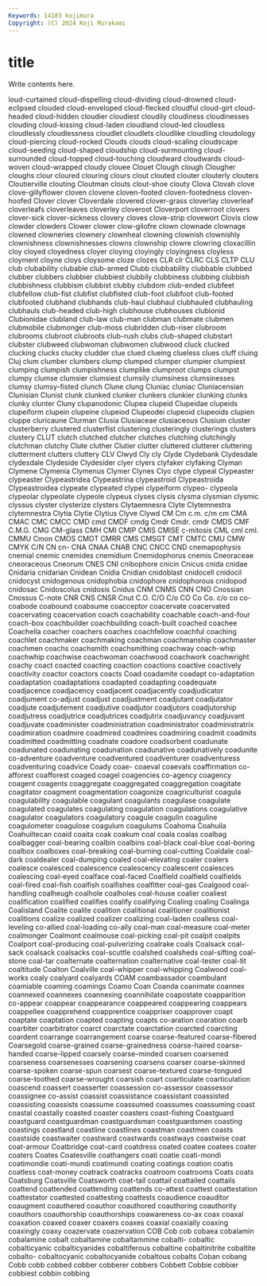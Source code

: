 ```yaml
---
Keywords: 14183 kojimura
Copyright: (C) 2024 Koji Murakami
---
```


# title

Write contents here.



loud-curtained cloud-dispelling cloud-dividing cloud-drowned cloud-eclipsed clouded cloud-enveloped cloud-flecked cloudful
cloud-girt cloud-headed cloud-hidden cloudier cloudiest cloudily cloudiness cloudinesses clouding cloud-kissing
cloud-laden cloudland cloud-led cloudless cloudlessly cloudlessness cloudlet cloudlets cloudlike cloudling
cloudology cloud-piercing cloud-rocked Clouds clouds cloud-scaling cloudscape cloud-seeding cloud-shaped cloudship
cloud-surmounting cloud-surrounded cloud-topped cloud-touching cloudward cloudwards cloud-woven cloud-wrapped cloudy clouee
Clouet Clough clough Clougher cloughs clour cloured clouring clours clout
clouted clouter clouterly clouters Cloutierville clouting Cloutman clouts clout-shoe clouty
Clova Clovah clove clove-gillyflower cloven clovene cloven-footed cloven-footedness cloven-hoofed Clover
clover Cloverdale clovered clover-grass cloverlay cloverleaf cloverleafs cloverleaves cloverley cloveroot
Cloverport cloverroot clovers clover-sick clover-sickness clovery cloves clove-strip clovewort Clovis
clow clowder clowders Clower clower clow-gilofre clown clownade clownage clowned
clowneries clownery clownheal clowning clownish clownishly clownishness clownishnesses clowns clownship
clowre clowring cloxacillin cloy cloyed cloyedness cloyer cloying cloyingly cloyingness
cloyless cloyment cloyne cloys cloysome cloze clozes CLR clr CLRC
CLS CLTP CLU club clubability clubable club-armed Clubb clubbability clubbable
clubbed clubber clubbers clubbier clubbiest clubbily clubbiness clubbing clubbish clubbishness
clubbism clubbist clubby clubdom club-ended clubfeet clubfellow club-fist clubfist clubfisted
club-foot clubfoot club-footed clubfooted clubhand clubhands club-haul clubhaul clubhauled clubhauling
clubhauls club-headed club-high clubhouse clubhouses clubionid Clubionidae clubland club-law club-man
clubman clubmate clubmen clubmobile clubmonger club-moss clubridden club-riser clubroom clubrooms
clubroot clubroots club-rush clubs club-shaped clubstart clubster clubweed clubwoman clubwomen
clubwood cluck clucked clucking clucks clucky cludder clue clued clueing
clueless clues cluff cluing Cluj clum clumber clumbers clump clumped
clumper clumpier clumpiest clumping clumpish clumpishness clumplike clumproot clumps clumpst
clumpy clumse clumsier clumsiest clumsily clumsiness clumsinesses clumsy clumsy-fisted clunch
Clune clung Cluniac cluniac Cluniacensian Clunisian Clunist clunk clunked clunker
clunkers clunkier clunking clunks clunky clunter Cluny clupanodonic Clupea clupeid
Clupeidae clupeids clupeiform clupein clupeine clupeiod Clupeodei clupeoid clupeoids clupien
cluppe cluricaune Clurman Clusia Clusiaceae clusiaceous Clusium cluster clusterberry clustered
clusterfist clustering clusteringly clusterings clusters clustery CLUT clutch clutched clutcher
clutches clutching clutchingly clutchman clutchy Clute cluther Clutier clutter cluttered
clutterer cluttering clutterment clutters cluttery CLV Clwyd Cly cly Clyde
Clydebank Clydesdale clydesdale Clydeside Clydesider clyer clyers clyfaker clyfaking Clyman
Clymene Clymenia Clymenus Clymer Clynes Clyo clype clypeal Clypeaster clypeaster
Clypeastridea Clypeastrina clypeastroid Clypeastroida Clypeastroidea clypeate clypeated clypei clypeiform clypeo-
clypeola clypeolar clypeolate clypeole clypeus clyses clysis clysma clysmian clysmic
clyssus clyster clysterize clysters Clytaemnesra Clyte Clytemnestra clytemnestra Clytia Clytie
Clytius Clyve Clywd CM Cm c.m. c/m cm CMA CMAC
CMC CMCC CMD cmd CMDF cmdg Cmdr Cmdr. cmdr CMDS
CMF C.M.G. CMG CM-glass CMH CMI CMIP CMIS CMISE c-mitosis
CML cml cml. CMMU Cmon CMOS CMOT CMRR CMS CMSGT
CMT CMTC CMU CMW CMYK C/N CN cn- CNA CNAA
CNAB CNC CNCC CND cnemapophysis cnemial cnemic cnemides cnemidium Cnemidophorus
cnemis Cneoraceae cneoraceous Cneorum CNES CNI cnibophore cnicin Cnicus cnida
cnidae Cnidaria cnidarian Cnidean Cnidia Cnidian cnidoblast cnidocell cnidocil cnidocyst
cnidogenous cnidophobia cnidophore cnidophorous cnidopod cnidosac Cnidoscolus cnidosis Cnidus CNM
CNMS CNN CNO Cnossian Cnossus C-note CNR CNS CNSR Cnut
C.O. C/O C/o CO Co Co. c/o co co- coabode
coabound coabsume coacceptor coacervate coacervated coacervating coacervation coach coachability coachable
coach-and-four coach-box coachbuilder coachbuilding coach-built coached coachee Coachella coacher coachers
coaches coachfellow coachful coaching coachlet coachmaker coachmaking coachman coachmanship coachmaster
coachmen coachs coachsmith coachsmithing coachway coach-whip coachwhip coachwise coachwoman coachwood
coachwork coachwright coachy coact coacted coacting coaction coactions coactive coactively
coactivity coactor coactors coacts Coad coadamite coadapt co-adaptation coadaptation coadaptations
coadapted coadapting coadequate coadjacence coadjacency coadjacent coadjacently coadjudicator coadjument co-adjust
coadjust coadjustment coadjutant coadjutator coadjute coadjutement coadjutive coadjutor coadjutors coadjutorship
coadjutress coadjutrice coadjutrices coadjutrix coadjuvancy coadjuvant coadjuvate coadminister coadministration coadministrator
coadministratrix coadmiration coadmire coadmired coadmires coadmiring coadmit coadmits coadmitted coadmitting
coadnate coadore coadsorbent coadunate coadunated coadunating coadunation coadunative coadunatively coadunite
co-adventure coadventure coadventured coadventurer coadventuress coadventuring coadvice Coady coae- coaeval
coaevals coaffirmation co-afforest coafforest coaged coagel coagencies co-agency coagency coagent
coagents coaggregate coaggregated coaggregation coagitate coagitator coagment coagmentation coagonize coagriculturist
coagula coagulability coagulable coagulant coagulants coagulase coagulate coagulated coagulates coagulating
coagulation coagulations coagulative coagulator coagulators coagulatory coagule coagulin coaguline coagulometer
coagulose coagulum coagulums Coahoma Coahuila Coahuiltecan coaid coaita coak coakum
coal coala coalas coalbag coalbagger coal-bearing coalbin coalbins coal-black coal-blue
coal-boring coalbox coalboxes coal-breaking coal-burning coal-cutting Coaldale coal-dark coaldealer coal-dumping
coaled coal-elevating coaler coalers coalesce coalesced coalescence coalescency coalescent coalesces
coalescing coal-eyed coalface coal-faced Coalfield coalfield coalfields coal-fired coal-fish coalfish
coalfishes coalfitter coal-gas Coalgood coal-handling coalheugh coalhole coalholes coal-house coalier
coaliest coalification coalified coalifies coalify coalifying Coaling coaling Coalinga Coalisland
Coalite coalite coalition coalitional coalitioner coalitionist coalitions coalize coalized coalizer
coalizing coal-laden coalless coal-leveling co-allied coal-loading co-ally coal-man coal-measure coal-meter
coalmonger Coalmont coalmouse coal-picking coal-pit coalpit coalpits Coalport coal-producing coal-pulverizing
coalrake coals Coalsack coal-sack coalsack coalsacks coal-scuttle coalshed coalsheds coal-sifting
coal-stone coal-tar coalternate coalternation coalternative coal-tester coal-tit coaltitude Coalton Coalville
coal-whipper coal-whipping Coalwood coal-works coaly coalyard coalyards COAM coambassador coambulant
coamiable coaming coamings Coamo Coan Coanda coanimate coannex coannexed coannexes
coannexing coannihilate coapostate coapparition co-appear coappear coappearance coappeared coappearing coappears
coappellee coapprehend coapprentice coappriser coapprover coapt coaptate coaptation coapted coapting
coapts co-aration coaration coarb coarbiter coarbitrator coarct coarctate coarctation coarcted
coarcting coardent coarrange coarrangement coarse coarse-featured coarse-fibered Coarsegold coarse-grained coarse-grainedness
coarse-haired coarse-handed coarse-lipped coarsely coarse-minded coarsen coarsened coarseness coarsenesses coarsening
coarsens coarser coarse-skinned coarse-spoken coarse-spun coarsest coarse-textured coarse-tongued coarse-toothed coarse-wrought
coarsish coart coarticulate coarticulation coascend coassert coasserter coassession co-assessor coassessor
coassignee co-assist coassist coassistance coassistant coassisted coassisting coassists coassume coassumed
coassumes coassuming coast coastal coastally coasted coaster coasters coast-fishing Coastguard
coastguard coastguardman coastguardsman coastguardsmen coasting coastings coastland coastline coastlines coastman
coastmen coasts coastside coastwaiter coastward coastwards coastways coastwise coat coat-armour
Coatbridge coat-card coatdress coated coatee coatees coater coaters Coates Coatesville
coathangers coati coatie coati-mondi coatimondie coati-mundi coatimundi coating coatings coation
coatis coatless coat-money coatrack coatracks coatroom coatrooms Coats coats Coatsburg
Coatsville Coatsworth coat-tail coattail coattailed coattails coattend coattended coattending coattends
co-attest coattest coattestation coattestator coattested coattesting coattests coaudience coauditor coaugment
coauthered coauthor coauthored coauthoring coauthority coauthors coauthorship coauthorships coawareness co-ax
coax coaxal coaxation coaxed coaxer coaxers coaxes coaxial coaxially coaxing
coaxingly coaxy coazervate coazervation COB Cob cob cobaea cobalamin cobalamine
cobalt cobaltamine cobaltammine cobalti- cobaltic cobalticyanic cobalticyanides cobaltiferous cobaltine cobaltinitrite
cobaltite cobalto- cobaltocyanic cobaltocyanide cobaltous cobalts Coban cobang Cobb cobb
cobbed cobber cobberer cobbers Cobbett Cobbie cobbier cobbiest cobbin cobbing
